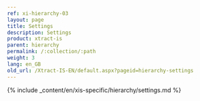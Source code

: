 ```yaml
---
ref: xi-hierarchy-03
layout: page
title: Settings
description: Settings
product: xtract-is
parent: hierarchy
permalink: /:collection/:path
weight: 3
lang: en_GB
old_url: /Xtract-IS-EN/default.aspx?pageid=hierarchy-settings
---
```

{% include _content/en/xis-specific/hierarchy/settings.md %}
